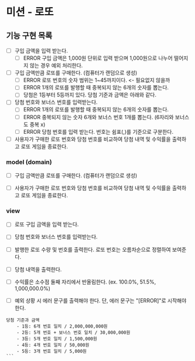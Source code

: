 # 미션 - 로또

## 기능 구현 목록
- [ ] 구입 금액을 입력 받는다.
    - [ ] ERROR 구입 금액은 1,000원 단위로 입력 받으며 1,000원으로 나누어 떨어지지 않는 경우 예외 처리한다.
- [ ] 구입 금액만큼 로또를 구매한다. (컴퓨터가 랜덤으로 생성)
    - [ ] ERROR 로또 번호의 숫자 범위는 1~45까지이다. <- 필요없지 않을까
    - [ ] ERROR 1개의 로또를 발행할 때 중복되지 않는 6개의 숫자를 뽑는다.
    - [ ] 당첨은 1등부터 5등까지 있다. 당첨 기준과 금액은 아래와 같다.
- [ ] 당첨 번호와 보너스 번호를 입력받는다.
    - [ ] ERROR 1개의 로또를 발행할 때 중복되지 않는 6개의 숫자를 뽑는다.
    - [ ] ERROR 중복되지 않는 숫자 6개와 보너스 번호 1개를 뽑는다. (6자리와 보너스도 중복 x)
    - [ ] ERROR 당첨 번호를 입력 받는다. 번호는 쉼표(,)를 기준으로 구분한다.
- [ ] 사용자가 구매한 로또 번호와 당첨 번호를 비교하여 당첨 내역 및 수익률을 출력하고 로또 게임을 종료한다.

### model (domain)
- [ ] 구입 금액만큼 로또를 구매한다. (컴퓨터가 랜덤으로 생성)
- [ ] 사용자가 구매한 로또 번호와 당첨 번호를 비교하여 당첨 내역 및 수익률을 출력하고 로또 게임을 종료한다.


### view
- [ ] 로또 구입 금액을 입력 받는다.
- [ ] 당첨 번호와 보너스 번호를 입력받는다.
- [ ] 발행한 로또 수량 및 번호를 출력한다. 로또 번호는 오름차순으로 정렬하여 보여준다.
- [ ] 당첨 내역을 출력한다.
- [ ] 수익률은 소수점 둘째 자리에서 반올림한다. (ex. 100.0%, 51.5%, 1,000,000.0%)
- [ ] 예외 상황 시 에러 문구를 출력해야 한다. 단, 에러 문구는 "[ERROR]"로 시작해야 한다.




````
당첨 기준과 금액
    - 1등: 6개 번호 일치 / 2,000,000,000원
    - 2등: 5개 번호 + 보너스 번호 일치 / 30,000,000원
    - 3등: 5개 번호 일치 / 1,500,000원
    - 4등: 4개 번호 일치 / 50,000원
    - 5등: 3개 번호 일치 / 5,000원
```